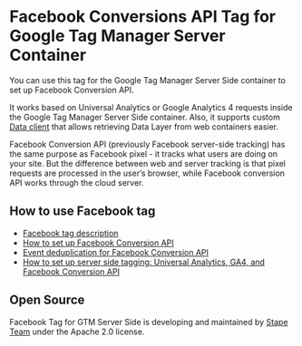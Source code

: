 # Facebook Conversions API Tag for Google Tag Manager Server Container

You can use this tag for the Google Tag Manager Server Side container to set up Facebook Conversion API.

It works based on Universal Analytics or Google Analytics 4 requests inside the Google Tag Manager Server Side container.
Also, it supports custom [Data client](https://github.com/stape-io/data-client) that allows retrieving Data Layer from web containers easier.

Facebook Conversion API (previously Facebook server-side tracking) has the same purpose as Facebook pixel - it tracks what users are doing on your site. 
But the difference between web and server tracking is that pixel requests are processed in the user’s browser, while Facebook conversion API works through the cloud server.

## How to use Facebook tag

- [Facebook tag description](https://stape.io/facebook-tag-for-google-tag-manager-server-side/)
- [How to set up Facebook Conversion API](https://stape.io/how-to-set-up-facebook-conversion-api/)
- [Event deduplication for Facebook Conversion API](https://stape.io/how-to-set-up-facebook-event-deduplication-in-google-tag-manager/)
- [How to set up server side tagging: Universal Analytics, GA4, and Facebook Conversion API](https://stape.io/google-tag-manager-server-side-how-to-set-up-server-universal-analytics-ga4-and-facebook-conversion-api/)

## Open Source

Facebook Tag for GTM Server Side is developing and maintained by [Stape Team](https://stape.io/) under the Apache 2.0 license.
